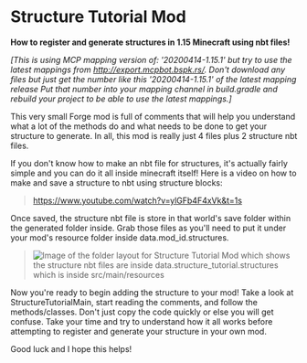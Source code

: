 # Structure Tutorial Mod
 **How to register and generate structures in 1.15 Minecraft using nbt files!**
 
_[This is using MCP mapping version of: '20200414-1.15.1' but try to use the latest_
 _mappings from http://export.mcpbot.bspk.rs/. Don't download any files but just_
 _get the number like this '20200414-1.15.1' of the latest mapping release_
 _Put that number into your mapping channel in build.gradle and rebuild your project_
 _to be able to use the latest mappings.]_
 
 This very small Forge mod is full of comments that will help you understand what a lot of the methods do and what needs to be done to get your structure to generate. In all, this mod is really just 4 files plus 2 structure nbt files.  

If you don't know how to make an nbt file for structures, it's actually fairly simple and you can do it all inside minecraft itself! Here is a video on how to make and save a structure to nbt using structure blocks: 
>https://www.youtube.com/watch?v=ylGFb4F4xVk&t=1s 

Once saved, the structure nbt file is store in that world's save folder within the generated folder inside. Grab those files as you'll need to put it under your mod's resource folder inside data.mod_id.structures.
>![Image of the folder layout for Structure Tutorial Mod which shows the structure nbt files are inside data.structure_tutorial.structures which is inside src/main/resources](https://i.imgur.com/hNZoCql.png)

Now you're ready to begin adding the structure to your mod! Take a look at StructureTutorialMain, start reading the comments, and follow the methods/classes. Don't just copy the code quickly or else you will get confuse. Take your time and try to understand how it all works before attempting to register and generate your structure in your own mod.

Good luck and I hope this helps!
